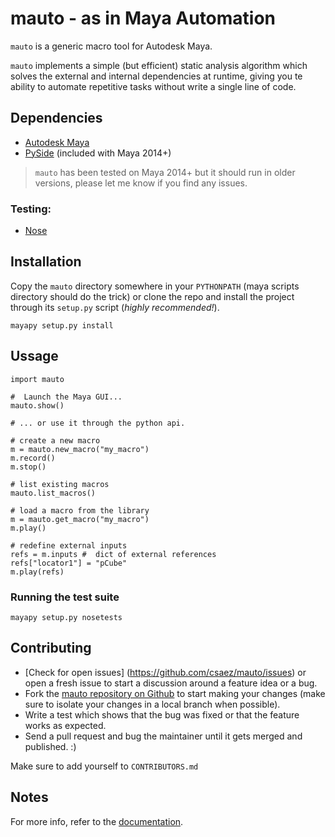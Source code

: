 mauto - as in Maya Automation
=============================
`mauto` is a generic macro tool for Autodesk Maya.

`mauto` implements a simple (but efficient) static analysis algorithm
which solves the external and internal dependencies at runtime, 
giving you te ability to automate repetitive tasks without write a single
line of code.


## Dependencies

- [Autodesk Maya](http://www.autodesk.com/products/autodesk-maya/overview)
- [PySide](http://qt-project.org/wiki/PySide) (included with Maya 2014+)

> `mauto` has been tested on Maya 2014+ but it should run in older
versions, please let me know if you find any issues.

### Testing:
- [Nose](https://nose.readthedocs.org/en/latest/)


## Installation

Copy the `mauto` directory somewhere in your `PYTHONPATH` (maya scripts
directory should do the trick) or clone the repo and install the project
through its `setup.py` script (_highly recommended!_).

    mayapy setup.py install

## Ussage

    import mauto
    
    #  Launch the Maya GUI...
    mauto.show()

    # ... or use it through the python api.

    # create a new macro
    m = mauto.new_macro("my_macro")
    m.record()
    m.stop()

    # list existing macros
    mauto.list_macros()

    # load a macro from the library
    m = mauto.get_macro("my_macro")
    m.play()
    
    # redefine external inputs
    refs = m.inputs #  dict of external references
    refs["locator1"] = "pCube"
    m.play(refs)

### Running the test suite

    mayapy setup.py nosetests


## Contributing

- [Check for open issues] (https://github.com/csaez/mauto/issues) or open
a fresh issue to start a discussion around a feature idea or a bug.
- Fork the [mauto repository on Github](https://github.com/csaez/mauto)
to start making your changes (make sure to isolate your changes in a local branch when possible).
- Write a test which shows that the bug was fixed or that the feature works
as expected.
- Send a pull request and bug the maintainer until it gets merged and
published. :)

Make sure to add yourself to `CONTRIBUTORS.md`

## Notes

For more info, refer to the [documentation](http://github.com/csaez/mauto/wiki).